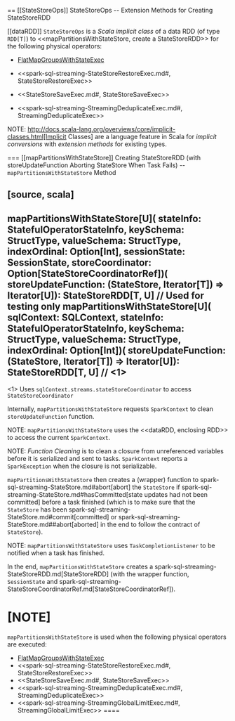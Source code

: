 == [[StateStoreOps]] StateStoreOps -- Extension Methods for Creating StateStoreRDD

[[dataRDD]]
`StateStoreOps` is a *Scala implicit class* of a data RDD (of type `RDD[T]`) to <<mapPartitionsWithStateStore, create a StateStoreRDD>> for the following physical operators:

* [FlatMapGroupsWithStateExec](physical-operators/FlatMapGroupsWithStateExec.md)

* <<spark-sql-streaming-StateStoreRestoreExec.md#, StateStoreRestoreExec>>

* <<StateStoreSaveExec.md#, StateStoreSaveExec>>

* <<spark-sql-streaming-StreamingDeduplicateExec.md#, StreamingDeduplicateExec>>

NOTE: http://docs.scala-lang.org/overviews/core/implicit-classes.html[Implicit Classes] are a language feature in Scala for *implicit conversions* with *extension methods* for existing types.

=== [[mapPartitionsWithStateStore]] Creating StateStoreRDD (with storeUpdateFunction Aborting StateStore When Task Fails) -- `mapPartitionsWithStateStore` Method

[source, scala]
----
mapPartitionsWithStateStore[U](
  stateInfo: StatefulOperatorStateInfo,
  keySchema: StructType,
  valueSchema: StructType,
  indexOrdinal: Option[Int],
  sessionState: SessionState,
  storeCoordinator: Option[StateStoreCoordinatorRef])(
  storeUpdateFunction: (StateStore, Iterator[T]) => Iterator[U]): StateStoreRDD[T, U]
// Used for testing only
mapPartitionsWithStateStore[U](
  sqlContext: SQLContext,
  stateInfo: StatefulOperatorStateInfo,
  keySchema: StructType,
  valueSchema: StructType,
  indexOrdinal: Option[Int])(
  storeUpdateFunction: (StateStore, Iterator[T]) => Iterator[U]): StateStoreRDD[T, U] // <1>
----
<1> Uses `sqlContext.streams.stateStoreCoordinator` to access `StateStoreCoordinator`

Internally, `mapPartitionsWithStateStore` requests `SparkContext` to clean `storeUpdateFunction` function.

NOTE: `mapPartitionsWithStateStore` uses the <<dataRDD, enclosing RDD>> to access the current `SparkContext`.

NOTE: *Function Cleaning* is to clean a closure from unreferenced variables before it is serialized and sent to tasks. `SparkContext` reports a `SparkException` when the closure is not serializable.

`mapPartitionsWithStateStore` then creates a (wrapper) function to spark-sql-streaming-StateStore.md#abort[abort] the `StateStore` if spark-sql-streaming-StateStore.md#hasCommitted[state updates had not been committed] before a task finished (which is to make sure that the `StateStore` has been spark-sql-streaming-StateStore.md#commit[committed] or spark-sql-streaming-StateStore.md##abort[aborted] in the end to follow the contract of `StateStore`).

NOTE: `mapPartitionsWithStateStore` uses `TaskCompletionListener` to be notified when a task has finished.

In the end, `mapPartitionsWithStateStore` creates a spark-sql-streaming-StateStoreRDD.md[StateStoreRDD] (with the wrapper function, `SessionState` and spark-sql-streaming-StateStoreCoordinatorRef.md[StateStoreCoordinatorRef]).

[NOTE]
====
`mapPartitionsWithStateStore` is used when the following physical operators are executed:

* [FlatMapGroupsWithStateExec](physical-operators/FlatMapGroupsWithStateExec.md)
* <<spark-sql-streaming-StateStoreRestoreExec.md#, StateStoreRestoreExec>>
* <<StateStoreSaveExec.md#, StateStoreSaveExec>>
* <<spark-sql-streaming-StreamingDeduplicateExec.md#, StreamingDeduplicateExec>>
* <<spark-sql-streaming-StreamingGlobalLimitExec.md#, StreamingGlobalLimitExec>>
====
